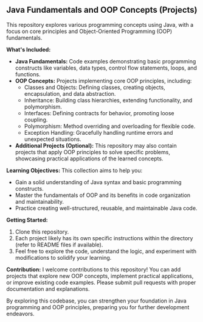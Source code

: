 ## Java Fundamentals and OOP Concepts (Projects)
This repository explores various programming concepts using Java, with a focus on core principles and Object-Oriented Programming (OOP) fundamentals. 

**What's Included:**

* **Java Fundamentals:** Code examples demonstrating basic programming constructs like variables, data types, control flow statements, loops, and functions.
* **OOP Concepts:** Projects implementing core OOP principles, including:
    * Classes and Objects: Defining classes, creating objects, encapsulation, and data abstraction.
    * Inheritance: Building class hierarchies, extending functionality, and polymorphism.
    * Interfaces: Defining contracts for behavior, promoting loose coupling.
    * Polymorphism: Method overriding and overloading for flexible code.
    * Exception Handling: Gracefully handling runtime errors and unexpected situations.
* **Additional Projects (Optional):** This repository may also contain projects that apply OOP principles to solve specific problems, showcasing practical applications of the learned concepts.

**Learning Objectives:**
This collection aims to help you:
* Gain a solid understanding of Java syntax and basic programming constructs.
* Master the fundamentals of OOP and its benefits in code organization and maintainability.
* Practice creating well-structured, reusable, and maintainable Java code. 

**Getting Started:**
1. Clone this repository.
2. Each project likely has its own specific instructions within the directory (refer to README files if available).
3. Feel free to explore the code, understand the logic, and experiment with modifications to solidify your learning.

**Contribution:**
I welcome contributions to this repository! You can add projects that explore new OOP concepts, implement practical applications, or improve existing code examples. Please submit pull requests with proper documentation and explanations.

By exploring this codebase, you can strengthen your foundation in Java programming and OOP principles, preparing you for further development endeavors.
